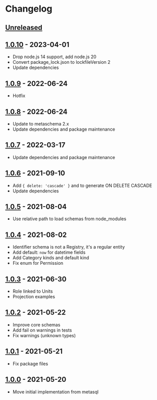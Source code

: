 # Changelog

## [Unreleased][unreleased]

## [1.0.10][] - 2023-04-01

- Drop node.js 14 support, add node.js 20
- Convert package_lock.json to lockfileVersion 2
- Update dependencies

## [1.0.9][] - 2022-06-24

- Hotfix

## [1.0.8][] - 2022-06-24

- Update to metaschema 2.x
- Update dependencies and package maintenance

## [1.0.7][] - 2022-03-17

- Update dependencies and package maintenance

## [1.0.6][] - 2021-09-10

- Add `{ delete: 'cascade' }` and to generate ON DELETE CASCADE
- Update dependencies

## [1.0.5][] - 2021-08-04

- Use relative path to load schemas from node_modules

## [1.0.4][] - 2021-08-02

- Identifier schema is not a Registry, it's a regular entity
- Add default: `now` for datetime fields
- Add Category kinds and default kind
- Fix enum for Permission

## [1.0.3][] - 2021-06-30

- Role linked to Units
- Projection examples

## [1.0.2][] - 2021-05-22

- Improve core schemas
- Add fail on warnings in tests
- Fix warnings (unknown types)

## [1.0.1][] - 2021-05-21

- Fix package files

## [1.0.0][] - 2021-05-20

- Move initial implementation from metasql

[unreleased]: https://github.com/metarhia/metadomain/compare/v1.0.10...HEAD
[1.0.10]: https://github.com/metarhia/metadomain/compare/v1.0.9...v1.0.10
[1.0.9]: https://github.com/metarhia/metadomain/compare/v1.0.8...v1.0.9
[1.0.8]: https://github.com/metarhia/metadomain/compare/v1.0.7...v1.0.8
[1.0.7]: https://github.com/metarhia/metadomain/compare/v1.0.6...v1.0.7
[1.0.6]: https://github.com/metarhia/metadomain/compare/v1.0.5...v1.0.6
[1.0.5]: https://github.com/metarhia/metadomain/compare/v1.0.4...v1.0.5
[1.0.4]: https://github.com/metarhia/metadomain/compare/v1.0.3...v1.0.4
[1.0.3]: https://github.com/metarhia/metadomain/compare/v1.0.2...v1.0.3
[1.0.2]: https://github.com/metarhia/metadomain/compare/v1.0.1...v1.0.2
[1.0.1]: https://github.com/metarhia/metadomain/compare/v1.0.0...v1.0.1
[1.0.0]: https://github.com/metarhia/metadomain/compare/v0.0.0...v1.0.0
